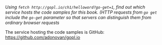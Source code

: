 *Using `fetch http://gopl.io/ch1/helloword?go-get=1`, find out which service hosts the code samples for this book. (HTTP requests from `go get` include the `go-get` parameter so that servers can distinguish them from ordinary browser requests*

The service hosting the code samples is GitHub: https://github.com/adonovan/gopl.io
